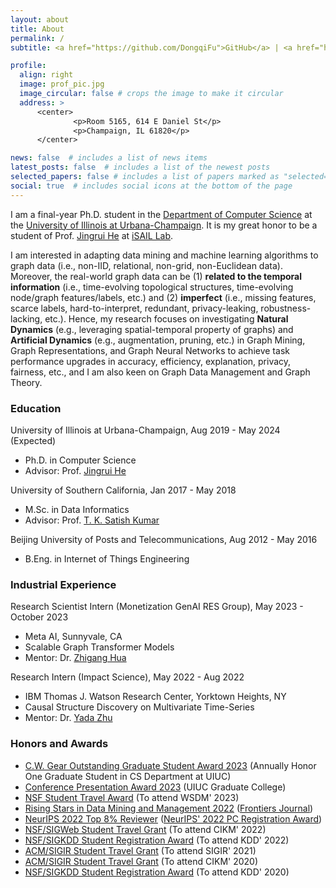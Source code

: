 ```yaml
---
layout: about
title: About
permalink: /
subtitle: <a href="https://github.com/DongqiFu">GitHub</a> | <a href="https://scholar.google.com/citations?user=WByXZAcAAAAJ&hl=en">Google Scholar</a> | <a href="https://twitter.com/DongqiFu_UIUC">Twitter</a> | dongqif2 [AT] illinois [DOT] edu

profile:
  align: right
  image: prof_pic.jpg
  image_circular: false # crops the image to make it circular
  address: >
      <center>
              <p>Room 5165, 614 E Daniel St</p>
              <p>Champaign, IL 61820</p>
      </center>

news: false  # includes a list of news items
latest_posts: false  # includes a list of the newest posts
selected_papers: false # includes a list of papers marked as "selected={true}"
social: true  # includes social icons at the bottom of the page
---
```


I am a final-year Ph.D. student in the [Department of Computer Science](https://cs.illinois.edu/) at the [University of Illinois at Urbana-Champaign](https://illinois.edu/). It is my great honor to be a student of Prof. [Jingrui He](https://www.hejingrui.org/) at [iSAIL Lab](https://isail-laboratory.github.io/).

I am interested in adapting data mining and machine learning algorithms to graph data (i.e., non-IID, relational, non-grid, non-Euclidean data). Moreover, the real-world graph data can be (1) **related to the temporal information** (i.e., time-evolving topological structures, time-evolving node/graph features/labels, etc.) and (2) **imperfect** (i.e., missing features, scarce labels, hard-to-interpret, redundant, privacy-leaking, robustness-lacking, etc.). Hence, my research focuses on investigating **Natural Dynamics** (e.g., leveraging spatial-temporal property of graphs) and **Artificial Dynamics** (e.g., augmentation, pruning, etc.) in Graph Mining, Graph Representations, and Graph Neural Networks to achieve task performance upgrades in accuracy, efficiency, explanation, privacy, fairness, etc., and I am also keen on Graph Data Management and Graph Theory.

### **Education**
University of Illinois at Urbana-Champaign, Aug 2019 - May 2024 (Expected)
* Ph.D. in Computer Science
* Advisor: Prof. [Jingrui He](https://www.hejingrui.org/)

University of Southern California, Jan 2017 - May 2018
* M.Sc. in Data Informatics
* Advisor: Prof. [T. K. Satish Kumar](http://www.tkskwork.org/)

Beijing University of Posts and Telecommunications, Aug 2012 - May 2016 
* B.Eng. in Internet of Things Engineering

### **Industrial Experience**
Research Scientist Intern (Monetization GenAI RES Group), May 2023 - October 2023
* Meta AI, Sunnyvale, CA
* Scalable Graph Transformer Models
* Mentor: Dr. [Zhigang Hua](https://dblp.org/pid/76/170.html)

Research Intern (Impact Science), May 2022 - Aug 2022
* IBM Thomas J. Watson Research Center, Yorktown Heights, NY
* Causal Structure Discovery on Multivariate Time-Series
* Mentor: Dr. [Yada Zhu](https://researcher.watson.ibm.com/researcher/view.php?person=us-yzhu)

### **Honors and Awards**
* [C.W. Gear Outstanding Graduate Student Award 2023](https://cs.illinois.edu/about/awards/graduate-fellowships-awards/cw-gear-outstanding-graduate-student) (Annually Honor One Graduate Student in CS Department at UIUC)
* [Conference Presentation Award 2023](https://grad.illinois.edu/general/travelaward) (UIUC Graduate College)
* [NSF Student Travel Award](https://www.wsdm-conference.org/2023/attending/nsf-student-travel-awards) (To attend WSDM' 2023)
* [Rising Stars in Data Mining and Management 2022](https://www.frontiersin.org/research-topics/37426/rising-stars-in-data-mining-and-management-2022) ([Frontiers Journal](https://www.frontiersin.org/articles/10.3389/fdata.2023.1201798/full))
* [NeurIPS 2022 Top 8% Reviewer](https://neurips.cc/Conferences/2022/ProgramCommittee) ([NeurIPS' 2022 PC Registration Award](https://nips.cc/Conferences/2020/PaperInformation/AC-SACGuidelines))
* [NSF/SIGWeb Student Travel Grant](https://www.cikm2022.org/nsf-travel-grants) (To attend CIKM' 2022)
* [NSF/SIGKDD Student Registration Award](https://kdd.org/kdd2022/cfStudentTravel.html) (To attend KDD' 2022)
* [ACM/SIGIR Student Travel Grant](https://sigir.org/sigir2021/registration/) (To attend SIGIR' 2021)
* [ACM/SIGIR Student Travel Grant](https://sigir.org/general-information/travel-grants/) (To attend CIKM' 2020)
* [NSF/SIGKDD Student Registration Award](https://www.kdd.org/kdd2020/calls/view/kdd-2020-call-for-student-registration-award-applications) (To attend KDD' 2020)
